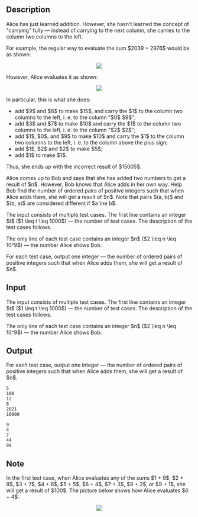 ## Description

<div><p>Alice has just learned addition. However, she hasn't learned the concept of "carrying" fully&nbsp;— instead of carrying to the <span class="tex-font-style-it">next</span> column, she carries to the column <span class="tex-font-style-it">two columns to the left</span>.</p><p>For example, the <span class="tex-font-style-bf">regular</span> way to evaluate the sum $2039 + 2976$ would be as shown: </p><center> <img class="tex-graphics" src="file://bE9DkwMz.png" style="max-width: 100.0%;max-height: 100.0%;"> </center><p>However, Alice evaluates it as shown: </p><center> <img class="tex-graphics" src="file://wN4YMB82.png" style="max-width: 100.0%;max-height: 100.0%;"> </center><p>In particular, this is what she does: </p><ul> <li> add $9$ and $6$ to make $15$, and carry the $1$ to the column <span class="tex-font-style-it">two columns to the left</span>, i.&nbsp;e. to the column "$0$ $9$"; </li><li> add $3$ and $7$ to make $10$ and carry the $1$ to the column <span class="tex-font-style-it">two columns to the left</span>, i.&nbsp;e. to the column "$2$ $2$"; </li><li> add $1$, $0$, and $9$ to make $10$ and carry the $1$ to the column <span class="tex-font-style-it">two columns to the left</span>, i.&nbsp;e. to the column above the plus sign; </li><li> add $1$, $2$ and $2$ to make $5$; </li><li> add $1$ to make $1$. </li></ul> Thus, she ends up with the incorrect result of $15005$.<p>Alice comes up to Bob and says that she has added two numbers to get a result of $n$. However, Bob knows that Alice adds in her own way. Help Bob find the number of <span class="tex-font-style-it">ordered pairs of positive integers</span> such that when Alice adds them, she will get a result of $n$. Note that pairs $(a, b)$ and $(b, a)$ are considered different if $a \ne b$.</p></div><div class="input-specification"><p>The input consists of multiple test cases. The first line contains an integer $t$ ($1 \leq t \leq 1000$)&nbsp;— the number of test cases. The description of the test cases follows.</p><p>The only line of each test case contains an integer $n$ ($2 \leq n \leq 10^9$)&nbsp;— the number Alice shows Bob.</p></div><div class="output-specification"><p>For each test case, output one integer&nbsp;— the number of <span class="tex-font-style-it">ordered</span> pairs of <span class="tex-font-style-bf">positive integers</span> such that when Alice adds them, she will get a result of $n$. </p></div>

## Input

<p>The input consists of multiple test cases. The first line contains an integer $t$ ($1 \leq t \leq 1000$)&nbsp;— the number of test cases. The description of the test cases follows.</p><p>The only line of each test case contains an integer $n$ ($2 \leq n \leq 10^9$)&nbsp;— the number Alice shows Bob.</p>

## Output

<p>For each test case, output one integer&nbsp;— the number of <span class="tex-font-style-it">ordered</span> pairs of <span class="tex-font-style-bf">positive integers</span> such that when Alice adds them, she will get a result of $n$. </p>





```input1
5
100
12
8
2021
10000
```




```output1
9
4
7
44
99
```



## Note

<p>In the first test case, when Alice evaluates any of the sums $1 + 9$, $2 + 8$, $3 + 7$, $4 + 6$, $5 + 5$, $6 + 4$, $7 + 3$, $8 + 2$, or $9 + 1$, she will get a result of $100$. The picture below shows how Alice evaluates $6 + 4$: </p><center> <img class="tex-graphics" src="file://iCXLpfpJ.png" style="max-width: 100.0%;max-height: 100.0%;"> </center>
